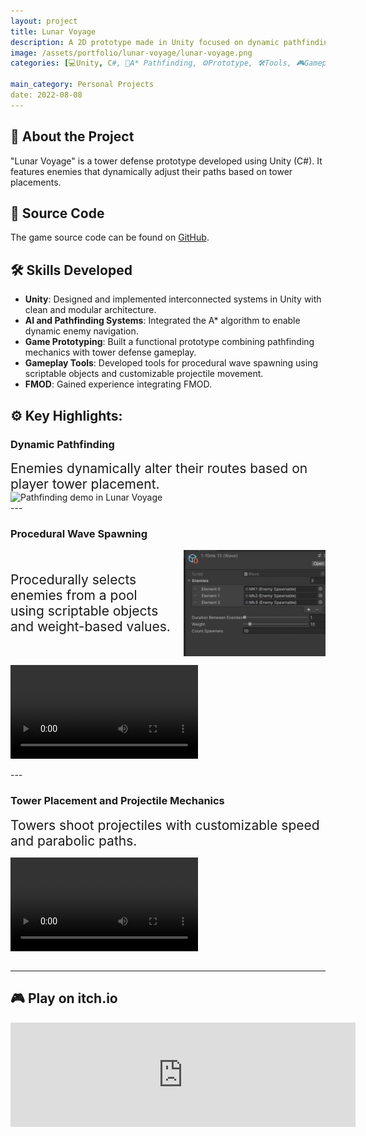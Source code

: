 ```yaml
---
layout: project
title: Lunar Voyage
description: A 2D prototype made in Unity focused on dynamic pathfinding.
image: /assets/portfolio/lunar-voyage/lunar-voyage.png
categories: [💻Unity, C#, 🧭A* Pathfinding, ⚙️Prototype, 🛠️Tools, 🎮Gameplay Programming]

main_category: Personal Projects
date: 2022-08-08
---
```

## 🚀 About the Project

"Lunar Voyage" is a tower defense prototype developed using Unity (C#). It features enemies that dynamically adjust their paths based on tower placements.

## 📂 Source Code

The game source code can be found on [GitHub](https://github.com/Tycro-Games/Lunar-Voyage).

## 🛠️ Skills Developed

- **Unity**: Designed and implemented interconnected systems in Unity with clean and modular architecture.  
- **AI and Pathfinding Systems**: Integrated the A* algorithm to enable dynamic enemy navigation.  
- **Game Prototyping**: Built a functional prototype combining pathfinding mechanics with tower defense gameplay.  
- **Gameplay Tools**: Developed tools for procedural wave spawning using scriptable objects and customizable projectile movement.  
- **FMOD**: Gained experience integrating FMOD.  


## ⚙️ Key Highlights:

### **Dynamic Pathfinding**
<div style="display: flex; justify-content: space-between; align-items: center; gap: 20px;">
  <div style="flex: 1; font-size: 1.5em; display: flex; align-items: center;">
    Enemies dynamically alter their routes based on player tower placement.
  </div>

</div>
<div style="display: flex; justify-content: space-between; align-items: center; gap: 20px;">
  <img src="/assets/portfolio/lunar-voyage/A-path.gif" style="flex-shrink: 0; max-width: 100%; object-fit: contain;" alt="Pathfinding demo in Lunar Voyage" />
</div>
---

### **Procedural Wave Spawning**


<div style="display: flex; justify-content: space-between; align-items: center; gap: 20px;">
  <div style="flex: 1; font-size: 1.5em; display: flex; align-items: center;">
    Procedurally selects enemies from a pool using scriptable objects and weight-based values.
  </div>
  <img src="/assets/portfolio/lunar-voyage/proc-spawnables.png" style="flex-shrink: 0; max-width: 45%; object-fit: contain;" alt="Procedural wave spawning in Lunar Voyage" />
</div>

<div style="display: flex; justify-content: space-between; align-items: center; gap: 20px;">

  <video src="/assets/portfolio/lunar-voyage/boom.mp4" style="flex-shrink: 0; max-width: 100%; object-fit: contain;" controls alt="Projectile explosion mechanics in Lunar Voyage"></video>

</div>
---


### **Tower Placement and Projectile Mechanics**
<div style="display: flex; justify-content: space-between; align-items: center; gap: 20px;">
  <div style="flex: 1; font-size: 1.5em; display: flex; align-items: center;">
    Towers shoot projectiles with customizable speed and parabolic paths.
  </div>

</div>
<div style="display: flex; justify-content: space-between; align-items: right; gap: 20px;">

 <video src="/assets/portfolio/lunar-voyage/parabolic.mp4" style="flex-shrink: 0; max-width: 100%; object-fit: contain;" controls alt="Parabolic projectile mechanics in Lunar Voyage"></video>
  </div>

---

## 🎮 Play on itch.io
<iframe frameborder="0" src="https://itch.io/embed/830920" width="552" height="167"><a href="https://tycro-dev.itch.io/lunar-voyage-moon-colonization">Lunar Voyage by Tycro Games, Jvfzago</a></iframe>